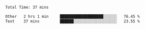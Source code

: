 <!--START_SECTION:waka-->

```txt
Total Time: 37 mins

Other   2 hrs 1 min     ███████████████████░░░░░░   76.45 %
Text    37 mins         ██████░░░░░░░░░░░░░░░░░░░   23.55 %
```

<!--END_SECTION:waka-->
